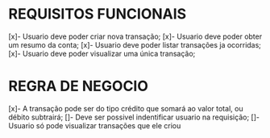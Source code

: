 # REQUISITOS FUNCIONAIS

[x]- Usuario deve poder criar nova transação;
[x]- Usuario deve poder obter um resumo da conta;
[x]- Usuario deve poder listar transações ja ocorridas;
[x]- Usuario deve poder visualizar uma única transação;

# REGRA DE NEGOCIO

[x]- A transação pode ser do tipo crédito que somará ao valor total, ou débito subtrairá;
[]- Deve ser possivel indentificar usuario na requisição;
[]- Usuario só pode visualizar transações que ele criou
